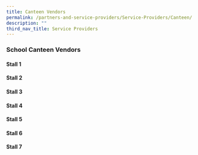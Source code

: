 ```yaml
---
title: Canteen Vendors
permalink: /partners-and-service-providers/Service-Providers/Canteen/
description: ""
third_nav_title: Service Providers
---
```

### **School Canteen Vendors**

#### **Stall 1**


#### **Stall 2**


#### **Stall 3**


#### **Stall 4**


#### **Stall 5**


#### **Stall 6**


#### **Stall 7**